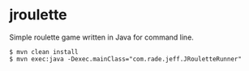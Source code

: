 jroulette
=========
Simple roulette game written in Java for command line.
```
$ mvn clean install
$ mvn exec:java -Dexec.mainClass="com.rade.jeff.JRouletteRunner"
```
